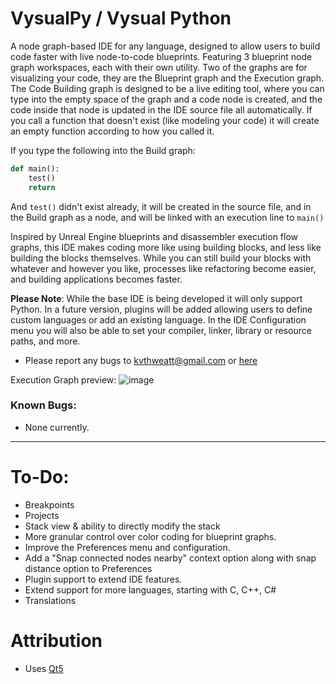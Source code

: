 # VysualPy / Vysual Python
A node graph-based IDE for any language, designed to allow users to build code faster with live node-to-code blueprints.
Featuring 3 blueprint node graph workspaces, each with their own utility. Two of the graphs are for visualizing your code,
they are the Blueprint graph and the Execution graph. The Code Building graph is designed to be a live editing tool,
where you can type into the empty space of the graph and a code node is created, and the code inside that node
is updated in the IDE source file all automatically. If you call a function that doesn't exist (like modeling your code) it
will create an empty function according to how you called it.

If you type the following into the Build graph:

```py
def main():
    test()
    return
```

And `test()` didn't exist already, it will be created in the source file, and in the Build graph as a node, and will be linked
with an execution line to `main()`

Inspired by Unreal Engine blueprints and disassembler execution flow graphs, this IDE makes coding more like using building
blocks, and less like building the blocks themselves. While you can still build your blocks with whatever and however you
like, processes like refactoring become easier, and building applications becomes faster.

**Please Note**: While the base IDE is being developed it will only support Python. In a future version, plugins will
be added allowing users to define custom languages or add an existing language. In the IDE Configuration menu you will
also be able to set your compiler, linker, library or resource paths, and more.

- Please report any bugs to kvthweatt@gmail.com or [here](https://github.com/kvthweatt/VysualPy/issues/new?template=Blank+issue)

Execution Graph preview:
![image](https://github.com/user-attachments/assets/ba05022e-b4b6-4e33-b307-3b20803edc59)

### Known Bugs:

- None currently.

--------

# To-Do:
- Breakpoints
- Projects
- Stack view & ability to directly modify the stack
- More granular control over color coding for blueprint graphs.
- Improve the Preferences menu and configuration.
- Add a "Snap connected nodes nearby" context option along with snap distance option to Preferences
- Plugin support to extend IDE features.
- Extend support for more languages, starting with C, C++, C#
- Translations

# Attribution
- Uses [Qt5](https://github.com/qt/qt5)

